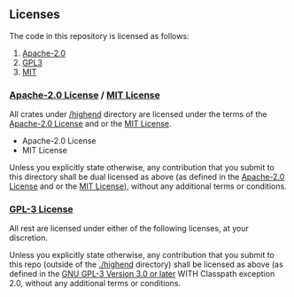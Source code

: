 
## Licenses

The code in this repository is licensed as follows:

1. [Apache-2.0](.LICENSES/Apache-2.0.md)
2. [GPL3](.LICENSES/GPL3.md)
3. [MIT](.LICENSES/MIT.md)

### [Apache-2.0 License](.LICENSES/Apache-2.0.md) / [MIT License](.LICENSES/MIT.md)

All crates under [/highend](./highend) directory are licensed under the terms of the [Apache-2.0 License](.LICENSES/Apache-2.0.md) and or the [MIT License](.LICENSES/MIT.md).

* Apache-2.0 License
* MIT License

Unless you explicitly state otherwise, any contribution that you submit to this directory shall be dual licensed as above (as defined in the [Apache-2.0 License](.LICENSES/Apache-2.0.md) and or the [MIT License](.LICENSES/MIT.md)), without any additional terms or conditions.

### [GPL-3 License](.LICENSES/GPL3.md)

All rest are licensed under either of the following licenses, at your discretion.

Unless you explicitly state otherwise, any contribution that you submit to this repo (outside of the [./highend](./highend) directory) shall be licensed as above (as defined in the [GNU GPL-3 Version 3.0 or later](.LICENSES/GPL3.md) WITH Classpath exception 2.0, without any additional terms or conditions.
